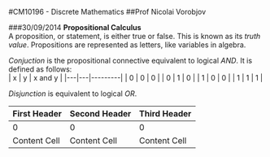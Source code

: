 #CM10196 - Discrete Mathematics
##Prof Nicolai Vorobjov

###30/09/2014
**Propositional Calculus**  
A proposition, or statement, is either true or false. This is known as its *truth value*. Propositions are represented as letters, like variables in algebra.

*Conjuction* is the propositional connective equivalent to logical *AND*. It is defined as follows:  
| x | y | x and y |
|---|---|---------|
| 0 | 0 | 0       |
| 0 | 1 | 0       |
| 1 | 0 | 0       |
| 1 | 1 | 1       |

*Disjunction* is equivalent to logical *OR*.

First Header  | Second Header | Third Header
------------- | ------------- | -------------
0  | 0  | 0
Content Cell  | Content Cell  | Content Cell
